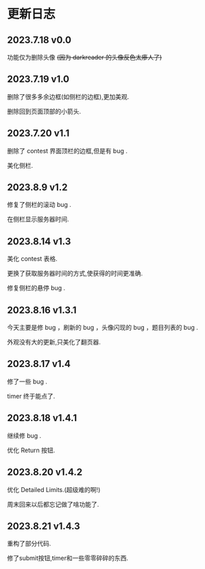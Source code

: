 # 更新日志

## 2023.7.18 v0.0

功能仅为删除头像 ~~(因为 darkreader 的头像反色太瘆人了)~~

## 2023.7.19 v1.0

删除了很多多余边框(如侧栏的边框),更加美观.

删除回到页面顶部的小箭头.

## 2023.7.20 v1.1

删除了 contest 界面顶栏的边框,但是有 bug .

美化侧栏.

## 2023.8.9 v1.2

修复了侧栏的滚动 bug .

在侧栏显示服务器时间.

## 2023.8.14 v1.3

美化 contest 表格.

更换了获取服务器时间的方式,使获得的时间更准确.

修复侧栏的悬停 bug .

## 2023.8.16 v1.3.1

今天主要是修 bug ，刷新的 bug ，头像闪现的 bug ，题目列表的 bug .

外观没有大的更新,只美化了翻页器.

## 2023.8.17 v1.4

修了一些 bug .

 timer 终于能点了.

## 2023.8.18 v1.4.1

继续修 bug .

优化 Return 按钮.

## 2023.8.20 v1.4.2

优化 Detailed Limits.(超级难的啊!)

周末回来以后都忘记做了啥功能了.

## 2023.8.21 v1.4.3

重构了部分代码.

修了submit按钮,timer和一些零零碎碎的东西.
